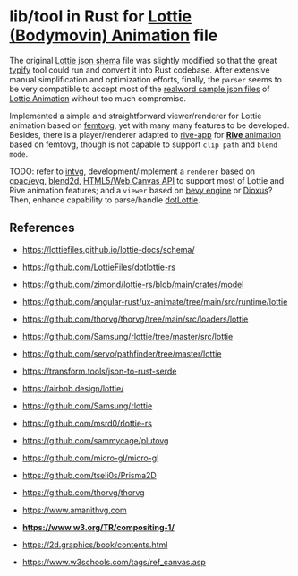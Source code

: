 
# lib/tool in Rust for [Lottie (Bodymovin) Animation](https://lottiefiles.com) file

The original [Lottie json shema](https://lottiefiles.github.io/lottie-docs/schema/) file was slightly modified so that the great [typify](https://github.com/oxidecomputer/typify) tool could run and convert it into Rust codebase. After extensive manual simplification and optimization efforts, finally, the `parser` seems to be very compatible to accept most of the [realword sample json files](https://github.com/zimond/lottie-rs/blob/main/fixtures) of [Lottie Animation](https://airbnb.design/lottie/) without too much compromise.

Implemented a simple and straightforward viewer/renderer for Lottie animation based on [femtovg](https://github.com/femtovg/femtovg), yet with many many features to be developed. Besides, there is a player/renderer adapted to [rive-app](https://github.com/rive-app/rive-rs) for [**Rive** animation](https://rive.app) based on femtovg, though is not capable to support `clip path` and `blend mode`.

TODO: refer to [intvg](https://github.com/mhfan/intvg), development/implement a `renderer` based on [gpac/evg](https://github.com/gpac/gpac/tree/master/src/evg), [blend2d](https://github.com/blend2d/blend2d), [HTML5/Web Canvas API](https://developer.mozilla.org/en-US/docs/Web/API/Canvas_API) to support most of Lottie and Rive animation features; and a `viewer` based on [bevy engine](https://github.com/bevyengine/bevy) or [Dioxus](https://github.com/DioxusLabs/dioxus)? Then, enhance capability to parse/handle [dotLottie](https://dotlottie.io/structure/#dotlottie-structure).

## References

* <https://lottiefiles.github.io/lottie-docs/schema/>
* <https://github.com/LottieFiles/dotlottie-rs>

* <https://github.com/zimond/lottie-rs/blob/main/crates/model>
* <https://github.com/angular-rust/ux-animate/tree/main/src/runtime/lottie>
* <https://github.com/thorvg/thorvg/tree/main/src/loaders/lottie>
* <https://github.com/Samsung/rlottie/tree/master/src/lottie>
* <https://github.com/servo/pathfinder/tree/master/lottie>
* <https://transform.tools/json-to-rust-serde>
* <https://airbnb.design/lottie/>

* <https://github.com/Samsung/rlottie>
* <https://github.com/msrd0/rlottie-rs>
* <https://github.com/sammycage/plutovg>
* <https://github.com/micro-gl/micro-gl>
* <https://github.com/tseli0s/Prisma2D>
* <https://github.com/thorvg/thorvg>
* <https://www.amanithvg.com>

* **<https://www.w3.org/TR/compositing-1/>**
* <https://2d.graphics/book/contents.html>
* <https://www.w3schools.com/tags/ref_canvas.asp>
